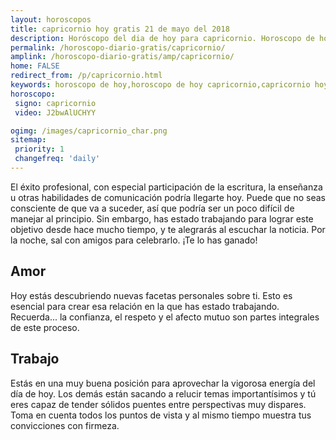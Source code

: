 ```yaml
---
layout: horoscopos
title: capricornio hoy gratis 21 de mayo del 2018 
description: Horóscopo del dia de hoy para capricornio. Horoscopo de hoy 21 de mayo del 2018. Las predicciones de amor, trabajo, vida personal gratis.
permalink: /horoscopo-diario-gratis/capricornio/
amplink: /horoscopo-diario-gratis/amp/capricornio/
home: FALSE
redirect_from: /p/capricornio.html
keywords: horoscopo de hoy,horoscopo de hoy capricornio,capricornio hoy,signos zodiacales,horóscopo de hoy,horoscopos de hoy,horoscopo capricornio hoy,horoscopo de capricornio de hoy,horóscopo de hoy capricornio,horoscopos,horoscopo del dia de hoy,capricornio de hoy,los horoscopos de hoy,capricornio de hoy,capricornio Diciembre 2018,el horóscopo de hoy capricornio,horóscopo del día,horoscopo y tarot capricornio,predicciones zodiacales 2018,capricornio hoy amor
horoscopo:
 signo: capricornio
 video: J2bwAlUCHYY

ogimg: /images/capricornio_char.png
sitemap:
 priority: 1
 changefreq: 'daily'
---
```



El éxito profesional, con especial participación de la escritura, la enseñanza u otras habilidades de comunicación podría llegarte hoy. Puede que no seas consciente de que va a suceder, así que podría ser un poco difícil de manejar al principio. Sin embargo, has estado trabajando para lograr este objetivo desde hace mucho tiempo, y te alegrarás al escuchar la noticia. Por la noche, sal con amigos para celebrarlo. ¡Te lo has ganado!

## Amor

Hoy estás descubriendo nuevas facetas personales sobre ti. Esto es esencial para crear esa relación en la que has estado trabajando. Recuerda... la confianza, el respeto y el afecto mutuo son partes integrales de este proceso.

## Trabajo

Estás en una muy buena posición para aprovechar la vigorosa energía del día de hoy. Los demás están sacando a relucir temas importantísimos y tú eres capaz de tender sólidos puentes entre perspectivas muy dispares. Toma en cuenta todos los puntos de vista y al mismo tiempo muestra tus convicciones con firmeza.